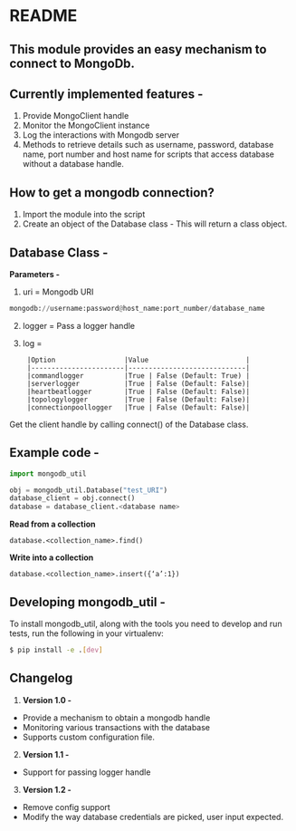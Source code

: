 # README

## This module provides an easy mechanism to connect to MongoDb.

## Currently implemented features -
1. Provide MongoClient handle
2. Monitor the MongoClient instance
3. Log the interactions with Mongodb server
4. Methods to retrieve details such as username, password, database name, port number and host name for scripts that access database without a database handle.

## How to get a mongodb connection?  
1. Import the module into the script
2. Create an object of the Database class - This will return a class object.

## Database Class -   
**Parameters -**

1. uri = Mongodb URI
        
```python
mongodb://username:password@host_name:port_number/database_name
```

2. logger = Pass a logger handle
3. log = 

        |Option                 |Value                        |
        |-----------------------|-----------------------------|
        |commandlogger          |True | False (Default: True) |
        |serverlogger           |True | False (Default: False)|
        |heartbeatlogger        |True | False (Default: False)|
        |topologylogger         |True | False (Default: False)|
        |connectionpoollogger   |True | False (Default: False)|

Get the client handle by calling connect() of the Database class.

## Example code -  
```python
import mongodb_util

obj = mongodb_util.Database("test_URI")
database_client = obj.connect()
database = database_client.<database name>
```

**Read from a collection**

`database.<collection_name>.find()`

**Write into a collection**

`database.<collection_name>.insert({‘a’:1})`


## Developing mongodb_util -

To install mongodb_util, along with the tools you need to develop and run tests, run the following in your virtualenv:

```bash
$ pip install -e .[dev]
```

## Changelog
1. **Version 1.0 -**
- Provide a mechanism to obtain a mongodb handle 
- Monitoring various transactions with the database
- Supports custom configuration file.

2. **Version 1.1 -**
- Support for passing logger handle

3. **Version 1.2 -**
- Remove config support 
- Modify the way database credentials are picked, user input expected.

